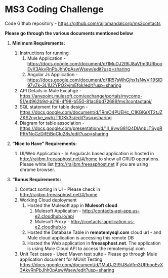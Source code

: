 MS3 Coding Challenge
======================
Code Github  repository - https://github.com/rajibmandalcorp/ms3contacts


**Please go through the various documents mentioned below**

1. **Minimum Requirements:**
	1. Instructions for running 
		1. Mule Application -  https://docs.google.com/document/d/1MuDJ2t9lJ8aVfm3URbooEvX3AkvRnPbJhh0pAswWsew/edit?usp=sharing
		1. Angular Js Application -  https://docs.google.com/document/d/1R57sWhGjhx1sNwVI19SID97vZk-3L1U2YPQ2yjmEfok/edit?usp=sharing
	1. API Details in Mule Excahge - https://anypoint.mulesoft.com/exchange/portals/mycomp-51/e4962b9d-a216-4f98-b550-81ac8bd72689/ms3contactapi/
	1. SQL statement for table design -https://docs.google.com/document/d/1RmO4PUEHc_C1KGKeXT2tJZZKS2nyrke_vwhzT1DKk3s/edit?usp=sharing  
	1. Diagram for table association  -https://docs.google.com/presentation/d/1II_9vwG81Q4DlAnbLTSypRPftVNoGzDifEiBqCIu28s/edit?usp=sharing 
	
1. **“Nice to Have” Requirements:**
	1. UI/Web Application - In AngularJs based application is hosted in http://rajibm.freeasphost.net/#/home to show all CRUD operations. 
	Please white list http://rajibm.freeasphost.net if you are using chrome browser. 

1. **“Bonus Requirements:**
	1. Contact sorting in UI - Please check in  http://rajibm.freeasphost.net/#/home
	1. Working Cloud deployment
		1. Hosted the Mulesoft app in **Mulesoft cloud** 
			1. Mulesoft Application -   http://contacts-api-app.us-e2.cloudhub.io/api
			1. Mulesoft Proxy -   http://contacts-application.us-e2.cloudhub.io
		1. Hosted the Database Table in **remotemysql.com** cloud url - and  Mule cloud application is accessing this remote DB 
		1. Hosted the Web application in **freeasphost.net**.  The application is using Mule Cloud API to access the remotemysql.com  
	1. Unit Test cases -  Used Maven test suite - Please go through Mule application document for MUnit Testing https://docs.google.com/document/d/1MuDJ2t9lJ8aVfm3URbooEvX3AkvRnPbJhh0pAswWsew/edit?usp=sharing
	

	

		

